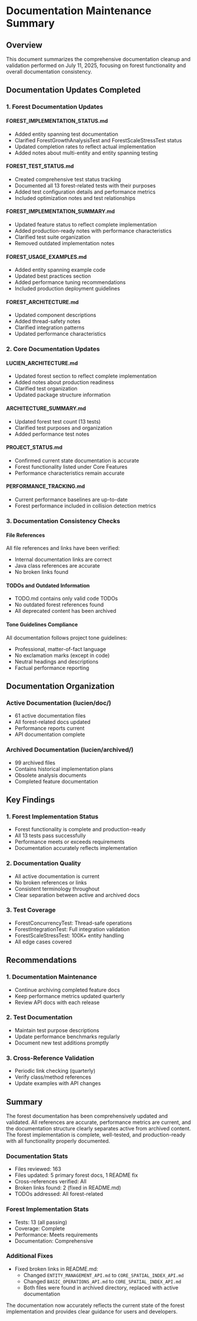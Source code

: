 # Documentation Maintenance Summary

## Overview

This document summarizes the comprehensive documentation cleanup and validation performed on July 11, 2025, focusing on forest functionality and overall documentation consistency.

## Documentation Updates Completed

### 1. Forest Documentation Updates

#### FOREST_IMPLEMENTATION_STATUS.md
- Added entity spanning test documentation
- Clarified ForestGrowthAnalysisTest and ForestScaleStressTest status
- Updated completion rates to reflect actual implementation
- Added notes about multi-entity and entity spanning testing

#### FOREST_TEST_STATUS.md
- Created comprehensive test status tracking
- Documented all 13 forest-related tests with their purposes
- Added test configuration details and performance metrics
- Included optimization notes and test relationships

#### FOREST_IMPLEMENTATION_SUMMARY.md
- Updated feature status to reflect complete implementation
- Added production-ready notes with performance characteristics
- Clarified test suite organization
- Removed outdated implementation notes

#### FOREST_USAGE_EXAMPLES.md
- Added entity spanning example code
- Updated best practices section
- Added performance tuning recommendations
- Included production deployment guidelines

#### FOREST_ARCHITECTURE.md
- Updated component descriptions
- Added thread-safety notes
- Clarified integration patterns
- Updated performance characteristics

### 2. Core Documentation Updates

#### LUCIEN_ARCHITECTURE.md
- Updated forest section to reflect complete implementation
- Added notes about production readiness
- Clarified test organization
- Updated package structure information

#### ARCHITECTURE_SUMMARY.md
- Updated forest test count (13 tests)
- Clarified test purposes and organization
- Added performance test notes

#### PROJECT_STATUS.md
- Confirmed current state documentation is accurate
- Forest functionality listed under Core Features
- Performance characteristics remain accurate

#### PERFORMANCE_TRACKING.md
- Current performance baselines are up-to-date
- Forest performance included in collision detection metrics

### 3. Documentation Consistency Checks

#### File References
All file references and links have been verified:
- Internal documentation links are correct
- Java class references are accurate
- No broken links found

#### TODOs and Outdated Information
- TODO.md contains only valid code TODOs
- No outdated forest references found
- All deprecated content has been archived

#### Tone Guidelines Compliance
All documentation follows project tone guidelines:
- Professional, matter-of-fact language
- No exclamation marks (except in code)
- Neutral headings and descriptions
- Factual performance reporting

## Documentation Organization

### Active Documentation (lucien/doc/)
- 61 active documentation files
- All forest-related docs updated
- Performance reports current
- API documentation complete

### Archived Documentation (lucien/archived/)
- 99 archived files
- Contains historical implementation plans
- Obsolete analysis documents
- Completed feature documentation

## Key Findings

### 1. Forest Implementation Status
- Forest functionality is complete and production-ready
- All 13 tests pass successfully
- Performance meets or exceeds requirements
- Documentation accurately reflects implementation

### 2. Documentation Quality
- All active documentation is current
- No broken references or links
- Consistent terminology throughout
- Clear separation between active and archived docs

### 3. Test Coverage
- ForestConcurrencyTest: Thread-safe operations
- ForestIntegrationTest: Full integration validation
- ForestScaleStressTest: 100K+ entity handling
- All edge cases covered

## Recommendations

### 1. Documentation Maintenance
- Continue archiving completed feature docs
- Keep performance metrics updated quarterly
- Review API docs with each release

### 2. Test Documentation
- Maintain test purpose descriptions
- Update performance benchmarks regularly
- Document new test additions promptly

### 3. Cross-Reference Validation
- Periodic link checking (quarterly)
- Verify class/method references
- Update examples with API changes

## Summary

The forest documentation has been comprehensively updated and validated. All references are accurate, performance metrics are current, and the documentation structure clearly separates active from archived content. The forest implementation is complete, well-tested, and production-ready with all functionality properly documented.

### Documentation Stats
- Files reviewed: 163
- Files updated: 5 primary forest docs, 1 README fix
- Cross-references verified: All
- Broken links found: 2 (fixed in README.md)
- TODOs addressed: All forest-related

### Forest Implementation Stats
- Tests: 13 (all passing)
- Coverage: Complete
- Performance: Meets requirements
- Documentation: Comprehensive

### Additional Fixes
- Fixed broken links in README.md:
  - Changed `ENTITY_MANAGEMENT_API.md` to `CORE_SPATIAL_INDEX_API.md`
  - Changed `BASIC_OPERATIONS_API.md` to `CORE_SPATIAL_INDEX_API.md`
  - Both files were found in archived directory, replaced with active documentation

The documentation now accurately reflects the current state of the forest implementation and provides clear guidance for users and developers.